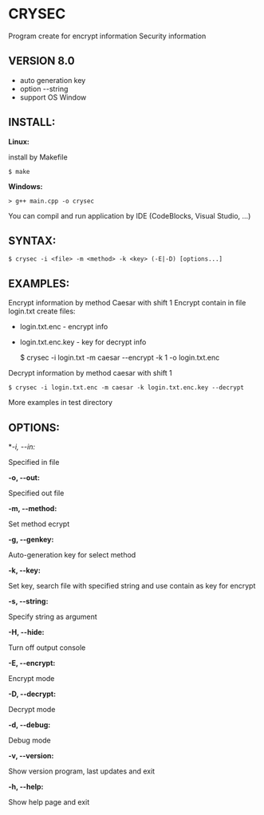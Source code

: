 CRYSEC
======

Program create for encrypt information
Security information


VERSION 8.0
-----------

+ auto generation key
+ option --string
+ support OS Window

INSTALL:
--------

**Linux:**

install by Makefile

	$ make

**Windows:**

	> g++ main.cpp -o crysec

You can compil and run application by IDE (CodeBlocks, Visual Studio, ...)


SYNTAX:
-------

	$ crysec -i <file> -m <method> -k <key> (-E|-D) [options...]


EXAMPLES:
---------

Encrypt information by method Caesar with shift 1
Encrypt contain in file login.txt
create files: 
- login.txt.enc - encrypt info
- login.txt.enc.key - key for decrypt info

	$ crysec -i login.txt -m caesar --encrypt -k 1 -o login.txt.enc

Decrypt information by method caesar with shift 1

	$ crysec -i login.txt.enc -m caesar -k login.txt.enc.key --decrypt

More examples in test directory


OPTIONS:
--------

**-i, --in:*

Specified in file

**-o, --out:**

Specified out file

**-m, --method:**

Set method ecrypt

**-g, --genkey:**

Auto-generation key for select method

**-k, --key:**

Set key, search file with specified string and use contain as key for encrypt

**-s, --string:**

Specify string as argument

**-H, --hide:**

Turn off output console

**-E, --encrypt:**

Encrypt mode

**-D, --decrypt:**

Decrypt mode

**-d, --debug:**

Debug mode

**-v, --version:**

Show version program, last updates and exit

**-h, --help:**

Show help page and exit